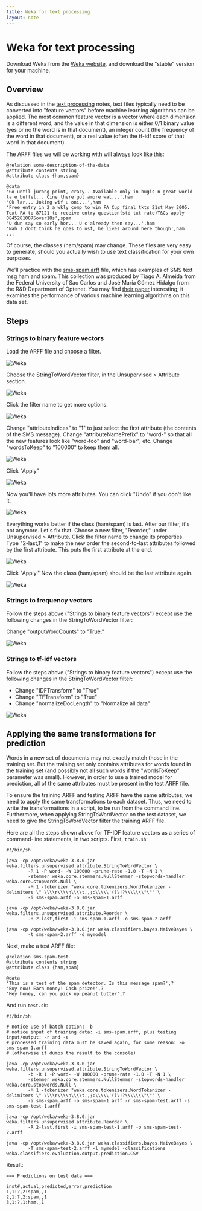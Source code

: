 ```yaml
---
title: Weka for text processing
layout: note
---
```


# Weka for text processing

Download Weka from the [Weka website](http://www.cs.waikato.ac.nz/ml/weka/downloading.html), and download the "stable" version for your machine.

## Overview

As discussed in the [text processing](/notes/text-processing.html) notes, text files typically need to be converted into "feature vectors" before machine learning algorithms can be applied. The most common feature vector is a vector where each dimension is a different word, and the value in that dimension is either 0/1 binary value (yes or no the word is in that document), an integer count (the frequency of the word in that document), or a real value (often the tf-idf score of that word in that document).

The ARFF files we will be working with will always look like this:

```
@relation some-description-of-the-data
@attribute contents string
@attribute class {ham,spam}

@data
'Go until jurong point, crazy.. Available only in bugis n great world la e buffet... Cine there got amore wat...',ham
'Ok lar... Joking wif u oni...',ham
'Free entry in 2 a wkly comp to win FA Cup final tkts 21st May 2005. Text FA to 87121 to receive entry question(std txt rate)T&Cs apply 08452810075over18s',spam
'U dun say so early hor... U c already then say...',ham
'Nah I dont think he goes to usf, he lives around here though',ham
...
```

Of course, the classes (ham/spam) may change. These files are very easy to generate, should you actually wish to use text classification for your own purposes.

We'll practice with the [sms-spam.arff](/sms-spam.arff) file, which has examples of SMS text msg ham and spam. This collection was produced by Tiago A. Almeida from the Federal University of Sao Carlos and José María Gómez Hidalgo from the R&D Department of Optenet. You may find [their paper](http://dl.acm.org/citation.cfm?id=2034742) interesting; it examines the performance of various machine learning algorithms on this data set.

## Steps

### Strings to binary feature vectors

Load the ARFF file and choose a filter.

![Weka](/images/weka-preprocess-1.png)

Choose the StringToWordVector filter, in the Unsupervised > Attribute section.

![Weka](/images/weka-preprocess-2.png)

Click the filter name to get more options.

![Weka](/images/weka-preprocess-3.png)

Change "attributeIndices" to "1" to just select the first attribute (the contents of the SMS message). Change "attributeNamePrefix" to "word-" so that all the new features look like "word-foo" and "word-bar", etc. Change "wordsToKeep" to "100000" to keep them all.

![Weka](/images/weka-preprocess-4.png)

Click "Apply"

![Weka](/images/weka-preprocess-5.png)

Now you'll have lots more attributes. You can click "Undo" if you don't like it.

![Weka](/images/weka-preprocess-6.png)

Everything works better if the class (ham/spam) is last. After our filter, it's not anymore. Let's fix that. Choose a new filter, "Reorder," under Unsupervised > Attribute. Click the filter name to change its properties. Type "2-last,1" to make the new order the second-to-last attributes followed by the first attribute. This puts the first attribute at the end.

![Weka](/images/weka-preprocess-7.png)

Click "Apply." Now the class (ham/spam) should be the last attribute again.

![Weka](/images/weka-preprocess-8.png)

### Strings to frequency vectors

Follow the steps above ("Strings to binary feature vectors") except use the following changes in the StringToWordVector filter:

Change "outputWordCounts" to "True."

![Weka](/images/weka-preprocess-9.png)

### Strings to tf-idf vectors

Follow the steps above ("Strings to binary feature vectors") except use the following changes in the StringToWordVector filter:

- Change "IDFTransform" to "True"
- Change "TFTransform" to "True"
- Change "normalizeDocLength" to "Normalize all data"

![Weka](/images/weka-preprocess-10.png)

## Applying the same transformations for prediction

Words in a new set of documents may not exactly match those in the training set. But the training set only contains attributes for words found in the training set (and possibly not all such words if the "wordsToKeep" parameter was small). However, in order to use a trained model for prediction, all of the same attributes must be present in the test ARFF file.

To ensure the training ARFF and testing ARFF have the same attributes, we need to apply the same transformations to each dataset. Thus, we need to write the transformations in a script, to be run from the command line. Furthermore, when applying StringToWordVector on the test dataset, we need to give the StringToWordVector filter the training ARFF file.

Here are all the steps shown above for TF-IDF feature vectors as a series of command-line statements, in two scripts. First, `train.sh`:

```shell
#!/bin/sh

java -cp /opt/weka/weka-3.8.0.jar weka.filters.unsupervised.attribute.StringToWordVector \
        -R 1 -P word- -W 100000 -prune-rate -1.0 -T -N 1 \
        -stemmer weka.core.stemmers.NullStemmer -stopwords-handler weka.core.stopwords.Null \
        -M 1 -tokenizer "weka.core.tokenizers.WordTokenizer -delimiters \" \\\\r\\\\n\\\\t.,;:\\\\\'()\!?\\\\\\\"\"" \
        -i sms-spam.arff -o sms-spam-1.arff

java -cp /opt/weka/weka-3.8.0.jar weka.filters.unsupervised.attribute.Reorder \
        -R 2-last,first -i sms-spam-1.arff -o sms-spam-2.arff

java -cp /opt/weka/weka-3.8.0.jar weka.classifiers.bayes.NaiveBayes \
        -t sms-spam-2.arff -d mymodel
```

Next, make a test ARFF file:

```
@relation sms-spam-test
@attribute contents string
@attribute class {ham,spam}

@data
'This is a test of the spam detector. Is this message spam?',?
'Buy now! Earn money! Cash prize!',?
'Hey honey, can you pick up peanut butter',?
```

And run `test.sh`:

```shell
#!/bin/sh

# notice use of batch option: -b
# notice input of training data: -i sms-spam.arff, plus testing input/output: -r and -s
# processed training data must be saved again, for some reason: -o sms-spam-1.arff
# (otherwise it dumps the result to the console)

java -cp /opt/weka/weka-3.8.0.jar weka.filters.unsupervised.attribute.StringToWordVector \
        -b -R 1 -P word- -W 100000 -prune-rate -1.0 -T -N 1 \
        -stemmer weka.core.stemmers.NullStemmer -stopwords-handler weka.core.stopwords.Null \
        -M 1 -tokenizer "weka.core.tokenizers.WordTokenizer -delimiters \" \\\\r\\\\n\\\\t.,;:\\\\\'()\!?\\\\\\\"\"" \
        -i sms-spam.arff -o sms-spam-1.arff -r sms-spam-test.arff -s sms-spam-test-1.arff

java -cp /opt/weka/weka-3.8.0.jar weka.filters.unsupervised.attribute.Reorder \
        -R 2-last,first -i sms-spam-test-1.arff -o sms-spam-test-2.arff

java -cp /opt/weka/weka-3.8.0.jar weka.classifiers.bayes.NaiveBayes \
        -T sms-spam-test-2.arff -l mymodel -classifications weka.classifiers.evaluation.output.prediction.CSV
```

Result:

```
=== Predictions on test data ===

inst#,actual,predicted,error,prediction
1,1:?,2:spam,,1
2,1:?,2:spam,,1
3,1:?,1:ham,,1
```

